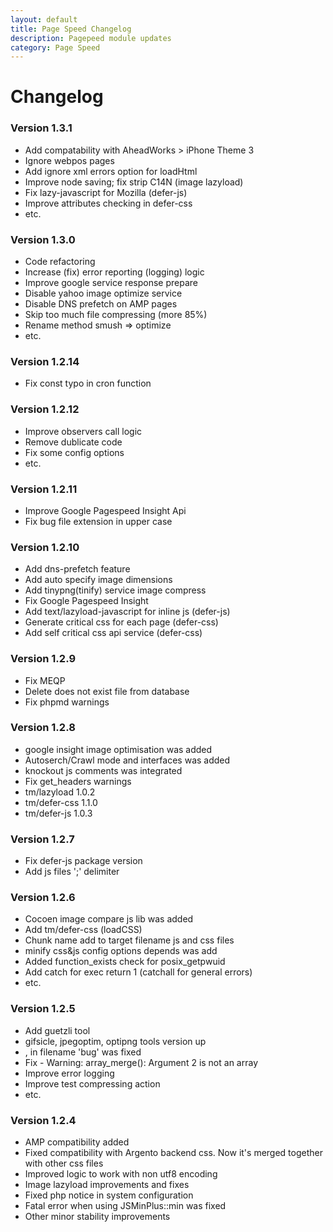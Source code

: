```yaml
---
layout: default
title: Page Speed Changelog
description: Pagepeed module updates
category: Page Speed
---
```


# Changelog

### Version 1.3.1

- Add compatability with AheadWorks > iPhone Theme 3
- Ignore webpos pages
- Add ignore xml errors option for loadHtml
- Improve node saving; fix strip C14N (image lazyload)
- Fix lazy-javascript for Mozilla (defer-js)
- Improve attributes checking in defer-css
- etc.

### Version 1.3.0

- Code refactoring
- Increase (fix) error reporting (logging) logic
- Improve google service response prepare
- Disable yahoo image optimize service
- Disable DNS prefetch on AMP pages
- Skip too much file compressing (more 85%)
- Rename method smush => optimize
- etc.

### Version 1.2.14

- Fix const typo in cron function

### Version 1.2.12

- Improve observers call logic
- Remove dublicate code
- Fix some config options
- etc.

### Version 1.2.11

- Improve Google Pagespeed Insight Api
- Fix bug file extension in upper case

### Version 1.2.10

- Add dns-prefetch feature
- Add auto specify image dimensions
- Add tinypng(tinify) service image compress
- Fix Google Pagespeed Insight
- Add text/lazyload-javascript for inline js (defer-js)
- Generate critical css for each page (defer-css)
- Add self critical css api service (defer-css)

### Version 1.2.9

 -  Fix MEQP
 -  Delete does not exist file from database
 -  Fix phpmd warnings

### Version 1.2.8

 -  google insight image optimisation was added
 -  Autoserch/Crawl mode and interfaces was added
 -  knockout js comments was integrated
 -  Fix get_headers warnings
 -  tm/lazyload 1.0.2
 -  tm/defer-css 1.1.0
 -  tm/defer-js 1.0.3

### Version 1.2.7

 -  Fix defer-js package version
 -  Add js files ';' delimiter

### Version 1.2.6

 -  Cocoen image compare js lib was added
 -  Add tm/defer-css (loadCSS)
 -  Chunk name add to target filename js and css files
 -  minify css&js config options depends was add
 -  Added function_exists check for posix_getpwuid
 -  Add catch for exec return 1 (catchall for general errors)
 -  etc.

### Version 1.2.5

 -  Add guetzli tool
 -  gifsicle, jpegoptim, optipng tools version up
 -  , in filename 'bug' was fixed
 -  Fix - Warning: array_merge(): Argument 2 is not an array
 -  Improve error logging
 -  Improve test compressing action
 -  etc.


### Version 1.2.4

 -  AMP compatibility added
 -  Fixed compatibility with Argento backend css. Now it's merged together with
    other css files
 -  Improved logic to work with non utf8 encoding
 -  Image lazyload improvements and fixes
 -  Fixed php notice in system configuration
 -  Fatal error when using JSMinPlus::min was fixed
 -  Other minor stability improvements
